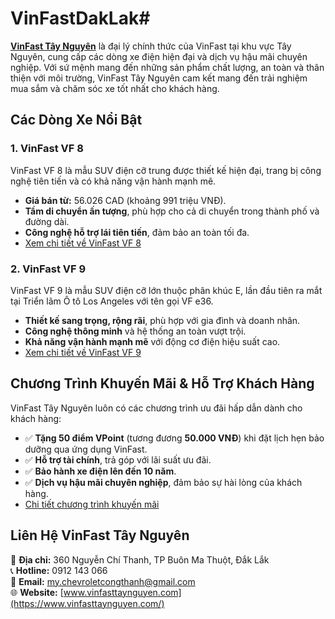 # VinFastDakLak#

**[VinFast Tây Nguyên](https://vinfasttaynguyen.com/)** là đại lý chính thức của VinFast tại khu vực Tây Nguyên, cung cấp các dòng xe điện hiện đại và dịch vụ hậu mãi chuyên nghiệp. Với sứ mệnh mang đến những sản phẩm chất lượng, an toàn và thân thiện với môi trường, VinFast Tây Nguyên cam kết mang đến trải nghiệm mua sắm và chăm sóc xe tốt nhất cho khách hàng.

## Các Dòng Xe Nổi Bật

### 1. VinFast VF 8  
VinFast VF 8 là mẫu SUV điện cỡ trung được thiết kế hiện đại, trang bị công nghệ tiên tiến và có khả năng vận hành mạnh mẽ.
- **Giá bán từ:** 56.026 CAD (khoảng 991 triệu VNĐ).  
- **Tầm di chuyển ấn tượng**, phù hợp cho cả di chuyển trong thành phố và đường dài.  
- **Công nghệ hỗ trợ lái tiên tiến**, đảm bảo an toàn tối đa.  
- [Xem chi tiết về VinFast VF 8](https://vinfasttaynguyen.com/vinfast-mang-xe-gi-den-trien-lam-o-to-quoc-te-canada-2025.html?utm_source=chatgpt.com)  

### 2. VinFast VF 9  
VinFast VF 9 là mẫu SUV điện cỡ lớn thuộc phân khúc E, lần đầu tiên ra mắt tại Triển lãm Ô tô Los Angeles với tên gọi VF e36.  
- **Thiết kế sang trọng, rộng rãi**, phù hợp với gia đình và doanh nhân.  
- **Công nghệ thông minh** và hệ thống an toàn vượt trội.  
- **Khả năng vận hành mạnh mẽ** với động cơ điện hiệu suất cao.  
- [Xem chi tiết về VinFast VF 9](https://vinfasttaynguyen.com/gia-xe-vinfast-vf-9-kem-uu-dai-moi-nhat-thang-2-2025.html?utm_source=chatgpt.com)  

## Chương Trình Khuyến Mãi & Hỗ Trợ Khách Hàng  

VinFast Tây Nguyên luôn có các chương trình ưu đãi hấp dẫn dành cho khách hàng:

- ✅ **Tặng 50 điểm VPoint** (tương đương **50.000 VNĐ**) khi đặt lịch hẹn bảo dưỡng qua ứng dụng VinFast.  
- ✅ **Hỗ trợ tài chính**, trả góp với lãi suất ưu đãi.  
- ✅ **Bảo hành xe điện lên đến 10 năm**.  
- ✅ **Dịch vụ hậu mãi chuyên nghiệp**, đảm bảo sự hài lòng của khách hàng.  
- [Chi tiết chương trình khuyến mãi](https://vinfasttaynguyen.com/vinfast-tang-50-diem-vpoint-cho-moi-lich-hen-toi-xuong-dich-vu-dat-truoc-thanh-cong-qua-ung-dung-vinfast.html?utm_source=chatgpt.com)  

## Liên Hệ VinFast Tây Nguyên  

📍 **Địa chỉ:** 360 Nguyễn Chí Thanh, TP Buôn Ma Thuột, Đắk Lắk  
📞 **Hotline:** 0912 143 066  
📧 **Email:** my.chevroletcongthanh@gmail.com  
🌐 **Website:** [www.vinfasttaynguyen.com](https://www.vinfasttaynguyen.com/)  

